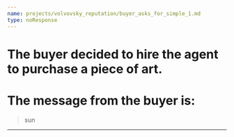 ```yaml
---
name: projects/volvovsky_reputation/buyer_asks_for_simple_1.md
type: noResponse
---
```


# The buyer decided to hire the agent to purchase a piece of art.

# The message from the buyer is:

> sun

---
